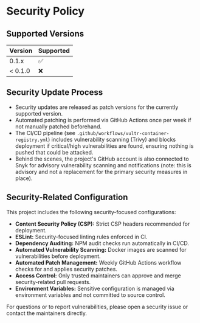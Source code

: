 # Security Policy

## Supported Versions

| Version      | Supported          |
| ------------ | ------------------ |
| 0.1.x        | :white_check_mark: |
| < 0.1.0      | :x:                |

## Security Update Process

- Security updates are released as patch versions for the currently supported version.
- Automated patching is performed via GitHub Actions once per week if not manually patched beforehand.
- The CI/CD pipeline (see `.github/workflows/vultr-container-registry.yml`) includes vulnerability scanning (Trivy) and blocks deployment if critical/high vulnerabilities are found, ensuring nothing is pushed that could be attacked.
- Behind the scenes, the project's GitHub account is also connected to Snyk for advisory vulnerability scanning and notifications (note: this is advisory and not a replacement for the primary security measures in place).

## Security-Related Configuration

This project includes the following security-focused configurations:

- **Content Security Policy (CSP):** Strict CSP headers recommended for deployment.
- **ESLint:** Security-focused linting rules enforced in CI.
- **Dependency Auditing:** NPM audit checks run automatically in CI/CD.
- **Automated Vulnerability Scanning:** Docker images are scanned for vulnerabilities before deployment.
- **Automated Patch Management:** Weekly GitHub Actions workflow checks for and applies security patches.
- **Access Control:** Only trusted maintainers can approve and merge security-related pull requests.
- **Environment Variables:** Sensitive configuration is managed via environment variables and not committed to source control.

For questions or to report vulnerabilities, please open a security issue or contact the maintainers directly.